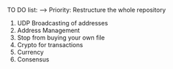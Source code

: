 TO DO list:
--> Priority: Restructure the whole repository

1) UDP Broadcasting of addresses
2) Address Management
3) Stop from buying your own file
4) Crypto for transactions
5) Currency
6) Consensus
